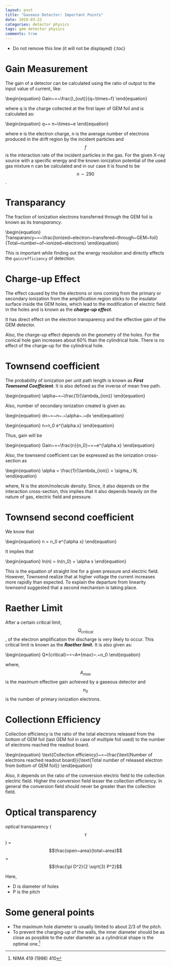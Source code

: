 ```yaml
---
layout: post
title: "Gaseous Detector: Important Points"
date: 2019-03-22
categories: detector physics
tags: gem detector physics
comments: true
---
```


- Do not remove this line (it will not be displayed)
  {:toc}

# Gain Measurement

The gain of a detector can be calculated using the ratio of output to the input value of current, like:

\begin{equation}
Gain~=~\frac{I\_{out}}{q~\times~f}
\end{equation}

where q is the charge collected at the first layer of GEM foil and is calculated as:

\begin{equation}
q~= n~\times~e
\end{equation}

where e is the electron charge, n is the average number of electrons produced in the drift region by the incident particles and $$f$$ is the interaction rate of the incident particles in the gas. For the given X-ray source with a specific energy and the known ionization potential of the used gas mixture n can be calculated and in our case it is found to be $$n \sim 290$$.

# Transparancy

The fraction of ionization electrons transferred through the GEM foil is known as its _transparancy_.

\begin{equation}
Transparancy~=~\frac{Ionized~electron~transfered~through~GEM~foil}{Total~number~of~ionized~electrons}
\end{equation}

This is important while finding out the energy resolution and directly effects the `gain/efficiency` of detection.

# Charge-up Effect

The effect caused by the the electrons or ions coming from the primary or secondary ionization from the amplification region sticks to the insulator surface inside the GEM holes, which lead to the modification of electric field in the holes and is known as the **_charge-up effect_**.

It has direct effect on the electron transparency and the effective gain of the GEM detector.

Also, the charge-up effect depends on the geometry of the holes.
For the conical hole gain increases about 60\% than the cylindrical hole. There is no effect of the charge-up for the cylindrical hole.

# Townsend coefficient

The probability of ionization per unit path length is known as **_First Townsend Coefficient_**. It is also defined as the inverse of mean free path.

\begin{equation}
\alpha~=~\frac{1}{\lambda\_{ion}}
\end{equation}

Also, number of secondary ionization created is given as:

\begin{equation}
dn~=~n~.~\alpha~.~dx
\end{equation}

\begin{equation}
n=n_0 e^{\alpha.x}
\end{equation}

Thus, gain will be

\begin{equation}
Gain~=~\frac{n}{n_0}~=~e^{\alpha.x}
\end{equation}

Also, the townsend coefficient can be expressed as the ionization cross-section as

\begin{equation}
\alpha = \frac{1}{\lambda\_{ion}} = \sigma_i N,
\end{equation}

where, N is the atom/molecule density. Since, it also depends on the interaction cross-section, this implies that it also depends heavily on the nature of gas, electric field and pressure.

# Townsend second coefficient

We know that

\begin{equation}
n = n_0 e^{\alpha x}
\end{equation}

It implies that

\begin{equation}
ln(n) = ln(n_0) + \alpha x
\end{equation}

This is the equation of straight line for a given pressure and electric field. However, Townsend realize that at higher voltage the current increases more rapidly than expected. To explain the departure from linearity townsend suggested that a second mechanism is taking place.

# Raether Limit

After a certain critical limit, $$Q_{critical}$$, of the electron amplification the discharge is very likely to occur. This critical limit is known as the **_Raether limit._**
It is also given as:

\begin{equation}
Q*{critical}~=~A*{max}~.~n_0
\end{equation}

where, $$A_{max}$$ is the maximum effective gain achieved by a gaseous detector and $$n_0$$ is the number of primary ionization electrons.

# Collectionn Efficiency

Collection efficiency is the ratio of the total electrons released from the bottom of GEM foil (last GEM foil in case of multiple foil used) to the number of electrons reached the readout board.

\begin{equation}
\text{Collection efficiency}~=~\frac{\text{Number of electrons reached readout board}}{\text{Total number of released electron from bottom of GEM foil}}
\end{equation}

Also, it depends on the ratio of the conversion electric field to the collection electric field. Higher the conversion field lesser the collection efficiency. In general the conversion field should never be greater than the collection field.

# Optical transparency

optical transparency ($$\tau$$) = $$\frac{open~area}{total~area}$$ = $$\frac{\pi D^2}{2 \sqrt{3} P^2}$$

Here,

- D is diameter of holes
- P is the pitch

# Some general points

- The maximum hole diameter is usually limited to about 2/3 of the pitch.
- To prevent the charging-up of the walls, the inner diameter should be as close as possible to the outer diameter as a cylindrical shape is the optimal one.[^Ref:charging-up]

[^Ref:charging-up]: NIMA 419 (1998) 410
